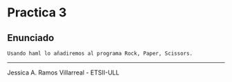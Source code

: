 Practica 3
==========

Enunciado
---------

    Usando haml lo añadiremos al programa Rock, Paper, Scissors. 
    
----------------------------------------
Jessica A. Ramos Villarreal - ETSII-ULL
